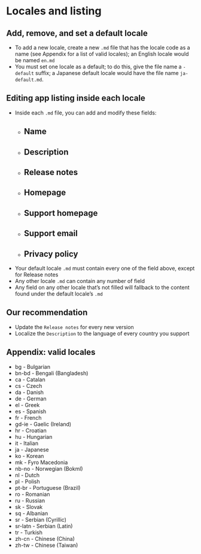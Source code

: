 # Locales and listing

## Add, remove, and set a default locale

* To add a new locale, create a new `.md` file that has the locale code as a name (see Appendix for a list of valid locales); an English locale would be named `en.md`
* You must set one locale as a default; to do this, give the file name a `-default` suffix; a Japanese default locale would have the file name `ja-default.md`.

## Editing app listing inside each locale

* Inside each `.md` file, you can add and modify these fields:
  * ## Name
  * ## Description
  * ## Release notes
  * ## Homepage
  * ## Support homepage
  * ## Support email
  * ## Privacy policy
* Your default locale `.md` must contain every one of the field above, except for Release notes
* Any other locale `.md` can contain any number of field
* Any field on any other locale that’s not filled will fallback to the content found under the default locale’s `.md`

## Our recommendation

* Update the `Release notes` for every new version
* Localize the `Description` to the language of every country you support

## Appendix: valid locales

* bg - Bulgarian
* bn-bd - Bengali (Bangladesh)
* ca - Catalan
* cs - Czech
* da - Danish
* de - German
* el - Greek
* es - Spanish
* fr - French
* gd-ie - Gaelic (Ireland)
* hr - Croatian
* hu - Hungarian
* it - Italian
* ja - Japanese
* ko - Korean
* mk - Fyro Macedonia
* nb-no - Norwegian (Bokml)
* nl - Dutch
* pl - Polish
* pt-br - Portuguese (Brazil)
* ro - Romanian
* ru - Russian
* sk - Slovak
* sq - Albanian
* sr - Serbian (Cyrillic)
* sr-latn - Serbian (Latin)
* tr - Turkish
* zh-cn - Chinese (China)
* zh-tw - Chinese (Taiwan)